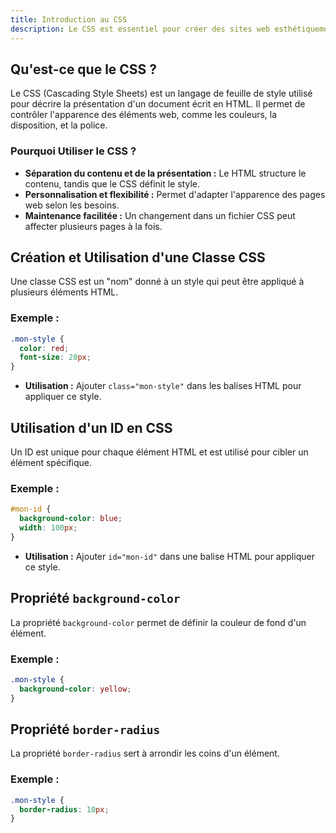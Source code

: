 ```yaml
---
title: Introduction au CSS
description: Le CSS est essentiel pour créer des sites web esthétiquement agréables et fonctionnels. Maîtriser les classes, les ID, et des propriétés de base comme `background-color` et `border-radius` est un excellent début pour personnaliser vos projets web.
---
```


## Qu'est-ce que le CSS ?

Le CSS (Cascading Style Sheets) est un langage de feuille de style utilisé pour décrire la présentation d'un document écrit en HTML. Il permet de contrôler l'apparence des éléments web, comme les couleurs, la disposition, et la police.

### Pourquoi Utiliser le CSS ?

- **Séparation du contenu et de la présentation :** Le HTML structure le contenu, tandis que le CSS définit le style.
- **Personnalisation et flexibilité :** Permet d'adapter l'apparence des pages web selon les besoins.
- **Maintenance facilitée :** Un changement dans un fichier CSS peut affecter plusieurs pages à la fois.

## Création et Utilisation d'une Classe CSS

Une classe CSS est un "nom" donné à un style qui peut être appliqué à plusieurs éléments HTML.

### Exemple :

```css [exemple.css]
.mon-style {
  color: red;
  font-size: 20px;
}
```

- **Utilisation :** Ajouter `class="mon-style"` dans les balises HTML pour appliquer ce style.

## Utilisation d'un ID en CSS

Un ID est unique pour chaque élément HTML et est utilisé pour cibler un élément spécifique.

### Exemple :

```css [exemple.css]
#mon-id {
  background-color: blue;
  width: 100px;
}
```

- **Utilisation :** Ajouter `id="mon-id"` dans une balise HTML pour appliquer ce style.

## Propriété `background-color`

La propriété `background-color` permet de définir la couleur de fond d'un élément.

### Exemple :

```css [exemple.css]
.mon-style {
  background-color: yellow;
}
```

## Propriété `border-radius`

La propriété `border-radius` sert à arrondir les coins d'un élément.

### Exemple :

```css [exemple.css]
.mon-style {
  border-radius: 10px;
}
```
